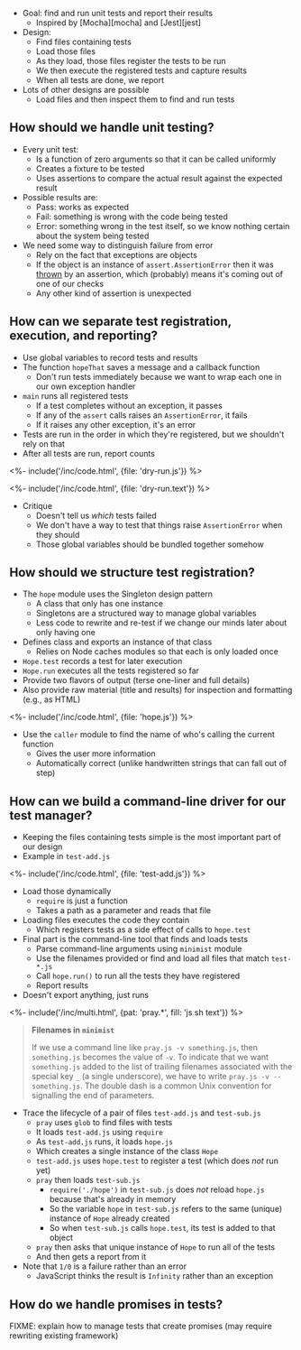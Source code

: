 ---
---

-   Goal: find and run unit tests and report their results
    -   Inspired by [Mocha][mocha] and [Jest][jest]
-   Design:
    -   Find files containing tests
    -   Load those files
    -   As they load, those files register the tests to be run
    -   We then execute the registered tests and capture results
    -   When all tests are done, we report
-   Lots of other designs are possible
    -   Load files and then inspect them to find and run tests

## How should we handle unit testing?

-   Every unit test:
    -   Is a function of zero arguments so that it can be called uniformly
    -   Creates a <g key="fixture">fixture</g> to be tested
    -   Uses <g key="assertion">assertions</g>
        to compare the <g key="actual_result">actual result</g>
        against the <g key="expected_result">expected result</g>
-   Possible results are:
    -   <g key="pass_test">Pass</g>: works as expected
    -   <g key="fail_test">Fail</g>: something is wrong with the code being tested
    -   <g key="error_test">Error</g>: something wrong in the test itself,
        so we know nothing certain about the system being tested
-   We need some way to distinguish failure from error
    -   Rely on the fact that exceptions are objects
    -   If the object is an instance of `assert.AssertionError`
        then it was [thrown](#throw_exception) by an assertion,
        which (probably) means it's coming out of one of our checks
    -   Any other kind of assertion is unexpected

## How can we separate test registration, execution, and reporting?

-   Use <g key="global_variable">global variables</g> to record tests and results
-   The function `hopeThat` saves a message and a callback function
    -   Don't run tests immediately because we want to wrap each one in our own <g key="exception_handler">exception handler</g>
-   `main` runs all registered tests
    -   If a test completes without an exception, it passes
    -   If any of the `assert` calls raises an `AssertionError`, it fails
    -   If it raises any other exception, it's an error
-   Tests are run in the order in which they're registered, but we shouldn't rely on that
-   After all tests are run, report counts

<%- include('/inc/code.html', {file: 'dry-run.js'}) %>

<%- include('/inc/code.html', {file: 'dry-run.text'}) %>

-   Critique
    -   Doesn't tell us *which* tests failed
    -   We don't have a way to test that things raise `AssertionError` when they should
    -   Those global variables should be bundled together somehow

## How should we structure test registration?

-   The `hope` module uses the <g key="singleton_pattern">Singleton</g> <g key="design_pattern">design pattern</g>
    -   A class that only has one instance
    -   Singletons are a structured way to manage global variables
    -   Less code to rewrite and re-test if we change our minds later about only having one
-   Defines class and exports an instance of that class
    -   Relies on Node <g key="caching">caches</g> modules so that each is only loaded once
-   `Hope.test` records a test for later execution
-   `Hope.run` executes all the tests registered so far
-   Provide two flavors of output (terse one-liner and full details)
-   Also provide raw material (title and results) for inspection and formatting (e.g., as HTML)

<%- include('/inc/code.html', {file: 'hope.js'}) %>

-   Use the `caller` module to find the name of who's calling the current function
    -   Gives the user more information
    -   Automatically correct (unlike handwritten strings that can fall out of step)

## How can we build a command-line driver for our test manager?

-   Keeping the files containing tests simple is the most important part of our design
-   Example in `test-add.js`

<%- include('/inc/code.html', {file: 'test-add.js'}) %>

-   Load those <g key="dynamic_loading">dynamically</g>
    -   `require` is just a function
    -   Takes a path as a parameter and reads that file
-   Loading files executes the code they contain
    -   Which registers tests as a <g key="side_effect">side effect</g> of calls to `hope.test`
-   Final part is the command-line tool that finds and loads tests
    -   Parse command-line arguments using `minimist` module
    -   Use the filenames provided or find and load all files that match `test-*.js`
    -   Call `hope.run()` to run all the tests they have registered
    -   Report results
-   Doesn't export anything, just runs

<%- include('/inc/multi.html', {pat: 'pray.*', fill: 'js sh text'}) %>

> **Filenames in `minimist`**
>
> If we use a command line like `pray.js -v something.js`,
> then `something.js` becomes the value of `-v`.
> To indicate that we want `something.js` added to the list of trailing filenames
> associated with the special key `_` (a single underscore),
> we have to write `pray.js -v -- something.js`.
> The double dash is a common Unix convention for signalling the end of parameters.

-   Trace the <g key="lifecycle">lifecycle</g> of a pair of files `test-add.js` and `test-sub.js`
    -   `pray` uses `glob` to find files with tests
    -   It loads `test-add.js` using `require`
    -   As `test-add.js` runs, it loads `hope.js`
    -   Which creates a single instance of the class `Hope`
    -   `test-add.js` uses `hope.test` to register a test (which does *not* run yet)
    -   `pray` then loads `test-sub.js`
        -   `require('./hope')` in `test-sub.js` does *not* reload `hope.js` because that's already in memory
        -   So the variable `hope` in `test-sub.js` refers to the same (unique) instance of `Hope` already created
        -   So when `test-sub.js` calls `hope.test`, its test is added to that object
    -   `pray` then asks that unique instance of `Hope` to run all of the tests
    -   And then gets a report from it
-   Note that `1/0` is a failure rather than an error
    -   JavaScript thinks the result is `Infinity` rather than an exception

## How do we handle promises in tests?

FIXME: explain how to manage tests that create promises (may require rewriting existing framework)
